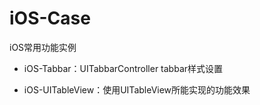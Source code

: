 # iOS-Case
iOS常用功能实例

* iOS-Tabbar：UITabbarController tabbar样式设置

* iOS-UITableView：使用UITableView所能实现的功能效果

